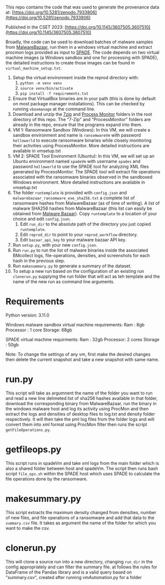 This repo contains the code that was used to generate the provenance data at:
[https://doi.org/10.5281/zenodo.7933806](https://doi.org/10.5281/zenodo.7933806)

Published in the CSET 2023: [https://doi.org/10.1145/3607505.3607510](https://doi.org/10.1145/3607505.3607510)

Broadly, the code can be used to download batches of malware samples from 
[MalwareBazaar](https://bazaar.abuse.ch/), run them in a windows virtual machine and extract procmon logs
provided as  input to [SPADE](https://github.com/ashish-gehani/SPADE). The code depends on two virtual machine
images (a Windows sandbox and one for processing with SPADE), the detailed instructions to create those images can be found in `virtual_machine_setup.txt`.

1. Setup the virtual environment inside the reprod directory with:
   1. `python -m venv venv`
   2. `source venv/bin/activate`
   3. `pip install -f requirements.txt`
2. Ensure that VirtualBox binaries are in your path (this is done by default on most package manager installations). 
This can be checked by running `vboxmanage` at the command line.
3. Download and unzip the [7zip](https://www.7-zip.org/) and
[Process Monitor](https://learn.microsoft.com/en-us/sysinternals/downloads/procmon) folders in the root directory
of this repo. The "7-Zip" and "ProcessMonitor" folders are already in the repo, ensure that the programs expand
into them.
4. VM 1: Ransomware Sandbox (Windows): In this VM, we will create a sandbox environment and name is `ransomwareVm`
with password `helloworld` to execute ransomware binaries while closely monitoring their activities using ProcessMonitor.
More detailed instructions are available in vmsetup.txt
6. VM 2: SPADE Tool Environment (Ubuntu): In this VM, we will set up an Ubuntu environment named `spadeVm` with username
`spades` and password `helloworld` to use the SPADE tool for analyzing XML files generated by ProcessMonitor.
The SPADE tool will extract file operations associated with the ransomware binaries observed in the sandboxed Windows environment. More detailed instructions are available in vmsetup.txt
7. The folder `runtemplate` is provided with `config.json` and `malwarebazaar_ransomware_exe_sha256.txt` a
complete list of ransomware hashes from MalwareBazaar (as of time of writing). A list of malware SHA256 hashes from
MalwareBazaar (this list can easily be obtained from [Malware Bazaar](https://bazaar.abuse.ch/export/#csv)). Copy
`runtemplate` to a location of your choice and edit `config.json`.
   1. Edit `run_dir` to the absolute path of the directory you just copied `runtemplate`.
   2. Edit `reprod_dir` to point to your `reprod_workflow` directory.
   3. Edit  `bazaar_api_key` to your malware bazaar API key.
8. Run `setup.py`, with your new `config.json`.
9. Run `run.py` to run the list of malware binaries inside the associated BMcollect logs, file-operations, 
densities, and screenshots for each hash in the previous step.
10. Run `makesummary.py` to generate a summary of the dataset.
11. To setup a new run based on the configuration of an existing run `clonerun.py` supplying the run folder
that will act as teh template and the name of the new run as command line arguments.


# Requirements
Python version: 3.11.0

Windows malware sandbox virtual machine requirements:
Ram : 8gb
Processor : 1 core
Storage: 68gb

SPADE virtual machine requirments:
Ram : 32gb
Processor: 2 cores
Storage : 50gb

Note: To change the settings of any vm, first make the desired changes then delete the current snapshot and take a new snapshot with same name.

# run.py
This script will take as argumnent the name of the folder you want to run and read a new line delimeted list of sha256 hashes available in that folder, download the corresponding binary from MalwareBazaar, run the binary in the windows malware host and log its activity using ProcMon and then extract the logs and densities of desktop files to log.txt and density folder respectively. It will then take the pml log files from the folder logs and will convert them into xml format using ProcMon filter then runs the script `getFileOperations.py`.

# getfileops.py
This script runs in spadeVm and take xml logs from the main folder which is also a shared folder between 
host and spadeVm. The script then runs bash script `file_ops.sh` within the SPADE host which uses SPADE to
calculate the file operations done by the ransomware.

# makesummary.py
This script extracts the maximum density changed from densities, number of new files, and file operations
of a ransomware and add that data to the `summary.csv` file. It takes as argument the name of the folder for which you want to make the csv.

# clonerun.py
This will clone a source run into a new directory, changing `run_dir` in the config appropriately and can
filter the summary file.
at follows the rules for DataFrame of the Pandas library and is a valid query based on "summary.csv", created after running vmAutomation.py for a folder
